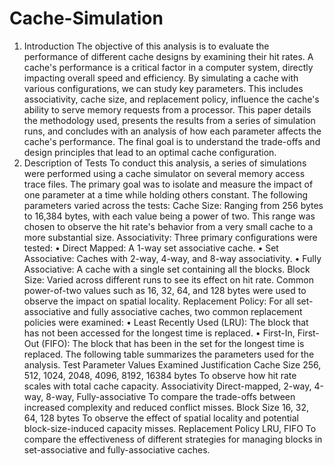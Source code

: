 # Cache-Simulation

1. Introduction
The objective of this analysis is to evaluate the performance of different cache designs by examining their hit rates. A cache's performance is a critical factor in a computer system, directly impacting overall speed and efficiency. By simulating a cache with various configurations, we can study key parameters. This includes associativity, cache size, and replacement policy, influence the cache's ability to serve memory requests from a processor. This paper details the methodology used, presents the results from a series of simulation runs, and concludes with an analysis of how each parameter affects the cache's performance. The final goal is to understand the trade-offs and design principles that lead to an optimal cache configuration.
2. Description of Tests
To conduct this analysis, a series of simulations were performed using a cache simulator on several memory access trace files. The primary goal was to isolate and measure the impact of one parameter at a time while holding others constant. The following parameters varied across the tests:
Cache Size: Ranging from 256 bytes to 16,384 bytes, with each value being a power of two. This range was chosen to observe the hit rate's behavior from a very small cache to a more substantial size.
Associativity: Three primary configurations were tested:
•	Direct Mapped: A 1-way set associative cache.
•	Set Associative: Caches with 2-way, 4-way, and 8-way associativity.
•	Fully Associative: A cache with a single set containing all the blocks.
Block Size: Varied across different runs to see its effect on hit rate. Common power-of-two values such as 16, 32, 64, and 128 bytes were used to observe the impact on spatial locality.
Replacement Policy: For all set-associative and fully associative caches, two common replacement policies were examined:
•	Least Recently Used (LRU): The block that has not been accessed for the longest time is replaced.
•	First-In, First-Out (FIFO): The block that has been in the set for the longest time is replaced.
The following table summarizes the parameters used for the analysis.
Test Parameter	Values Examined	Justification
Cache Size	256, 512, 1024, 2048, 4096, 8192, 16384 bytes	To observe how hit rate scales with total cache capacity.
Associativity	Direct-mapped, 2-way, 4-way, 8-way, Fully-associative	To compare the trade-offs between increased complexity and reduced conflict misses.
Block Size	16, 32, 64, 128 bytes	To observe the effect of spatial locality and potential block-size-induced capacity misses.
Replacement Policy	LRU, FIFO	To compare the effectiveness of different strategies for managing blocks in set-associative and fully-associative caches.
